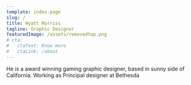 ```yaml
---
template: index-page
slug: /
title: Wyatt Morriss
tagline: Graphic Designer
featuredImage: /assets/removedtop.png
# cta:
#   ctaText: Know more
#   ctaLink: /about
---
```

He is a award winning gaming graphic designer, based in sunny side of California. Working as Principal designer at Bethesda